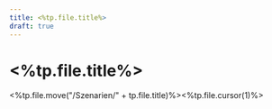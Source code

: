 ```yaml
---
title: <%tp.file.title%>
draft: true
---
```


# <%tp.file.title%>

<%tp.file.move("/Szenarien/" + tp.file.title)%><%tp.file.cursor(1)%>